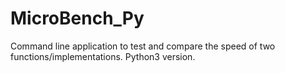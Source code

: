 # MicroBench_Py
Command line application to test and compare the speed of two functions/implementations. Python3 version.
